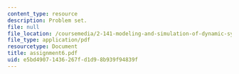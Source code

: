 ```yaml
---
content_type: resource
description: Problem set.
file: null
file_location: /coursemedia/2-141-modeling-and-simulation-of-dynamic-systems-fall-2006/e5bd49071436267fd1d98b939f94839f_assignment6.pdf
file_type: application/pdf
resourcetype: Document
title: assignment6.pdf
uid: e5bd4907-1436-267f-d1d9-8b939f94839f
---
```

